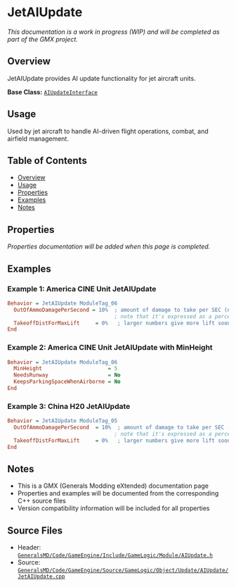 # JetAIUpdate

*This documentation is a work in progress (WIP) and will be completed as part of the GMX project.*

## Overview

JetAIUpdate provides AI update functionality for jet aircraft units.

**Base Class:** [`AIUpdateInterface`](../../GeneralsMD/Code/GameEngine/Include/GameLogic/Module/AIUpdate.h)

## Usage

Used by jet aircraft to handle AI-driven flight operations, combat, and airfield management.

## Table of Contents

- [Overview](#overview)
- [Usage](#usage)
- [Properties](#properties)
- [Examples](#examples)
- [Notes](#notes)

## Properties

*Properties documentation will be added when this page is completed.*

## Examples

### Example 1: America CINE Unit JetAIUpdate
```ini
Behavior = JetAIUpdate ModuleTag_06
  OutOfAmmoDamagePerSecond = 10%  ; amount of damage to take per SEC (not per frame) when out of ammo
                                  ; note that it's expressed as a percent of max health, not an absolute
  TakeoffDistForMaxLift     = 0%   ; larger numbers give more lift sooner when taking off
End
```

### Example 2: America CINE Unit JetAIUpdate with MinHeight
```ini
Behavior = JetAIUpdate ModuleTag_06
  MinHeight                     = 5
  NeedsRunway                   = No
  KeepsParkingSpaceWhenAirborne = No
End
```

### Example 3: China H20 JetAIUpdate
```ini
Behavior = JetAIUpdate ModuleTag_05
  OutOfAmmoDamagePerSecond  = 10%  ; amount of damage to take per SEC (not per frame) when out of ammo
                                  ; note that it's expressed as a percent of max health, not an absolute
  TakeoffDistForMaxLift     = 0%   ; larger numbers give more lift sooner when taking off
End
```

## Notes

- This is a GMX (Generals Modding eXtended) documentation page
- Properties and examples will be documented from the corresponding C++ source files
- Version compatibility information will be included for all properties

## Source Files

- Header: [`GeneralsMD/Code/GameEngine/Include/GameLogic/Module/AIUpdate.h`](../../GeneralsMD/Code/GameEngine/Include/GameLogic/Module/AIUpdate.h)
- Source: [`GeneralsMD/Code/GameEngine/Source/GameLogic/Object/Update/AIUpdate/JetAIUpdate.cpp`](../../GeneralsMD/Code/GameEngine/Source/GameLogic/Object/Update/AIUpdate/JetAIUpdate.cpp)
